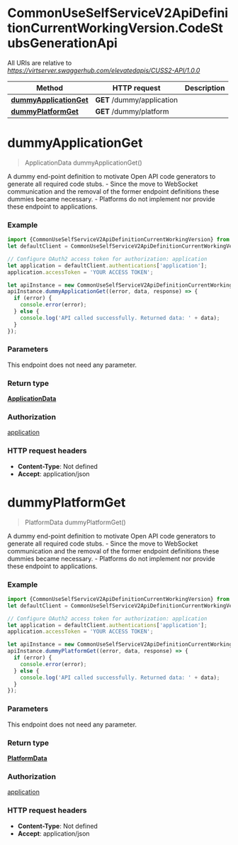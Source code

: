 # CommonUseSelfServiceV2ApiDefinitionCurrentWorkingVersion.CodeStubsGenerationApi

All URIs are relative to *https://virtserver.swaggerhub.com/elevatedapis/CUSS2-API/1.0.0*

Method | HTTP request | Description
------------- | ------------- | -------------
[**dummyApplicationGet**](CodeStubsGenerationApi.md#dummyApplicationGet) | **GET** /dummy/application | 
[**dummyPlatformGet**](CodeStubsGenerationApi.md#dummyPlatformGet) | **GET** /dummy/platform | 

<a name="dummyApplicationGet"></a>
# **dummyApplicationGet**
> ApplicationData dummyApplicationGet()



A dummy end-point definition to motivate Open API code generators to generate all required code stubs. - Since the move to WebSocket communication and the removal of the former endpoint definitions these dummies became necessary. - Platforms do not implement nor provide these endpoint to applications.

### Example
```javascript
import {CommonUseSelfServiceV2ApiDefinitionCurrentWorkingVersion} from 'common_use_self_service_v2_api_definition__current_working_version.js';
let defaultClient = CommonUseSelfServiceV2ApiDefinitionCurrentWorkingVersion.ApiClient.instance;

// Configure OAuth2 access token for authorization: application
let application = defaultClient.authentications['application'];
application.accessToken = 'YOUR ACCESS TOKEN';

let apiInstance = new CommonUseSelfServiceV2ApiDefinitionCurrentWorkingVersion.CodeStubsGenerationApi();
apiInstance.dummyApplicationGet((error, data, response) => {
  if (error) {
    console.error(error);
  } else {
    console.log('API called successfully. Returned data: ' + data);
  }
});
```

### Parameters
This endpoint does not need any parameter.

### Return type

[**ApplicationData**](ApplicationData.md)

### Authorization

[application](../README.md#application)

### HTTP request headers

 - **Content-Type**: Not defined
 - **Accept**: application/json

<a name="dummyPlatformGet"></a>
# **dummyPlatformGet**
> PlatformData dummyPlatformGet()



A dummy end-point definition to motivate Open API code generators to generate all required code stubs. - Since the move to WebSocket communication and the removal of the former endpoint definitions these dummies became necessary. - Platforms do not implement nor provide these endpoint to applications.

### Example
```javascript
import {CommonUseSelfServiceV2ApiDefinitionCurrentWorkingVersion} from 'common_use_self_service_v2_api_definition__current_working_version.js';
let defaultClient = CommonUseSelfServiceV2ApiDefinitionCurrentWorkingVersion.ApiClient.instance;

// Configure OAuth2 access token for authorization: application
let application = defaultClient.authentications['application'];
application.accessToken = 'YOUR ACCESS TOKEN';

let apiInstance = new CommonUseSelfServiceV2ApiDefinitionCurrentWorkingVersion.CodeStubsGenerationApi();
apiInstance.dummyPlatformGet((error, data, response) => {
  if (error) {
    console.error(error);
  } else {
    console.log('API called successfully. Returned data: ' + data);
  }
});
```

### Parameters
This endpoint does not need any parameter.

### Return type

[**PlatformData**](PlatformData.md)

### Authorization

[application](../README.md#application)

### HTTP request headers

 - **Content-Type**: Not defined
 - **Accept**: application/json

